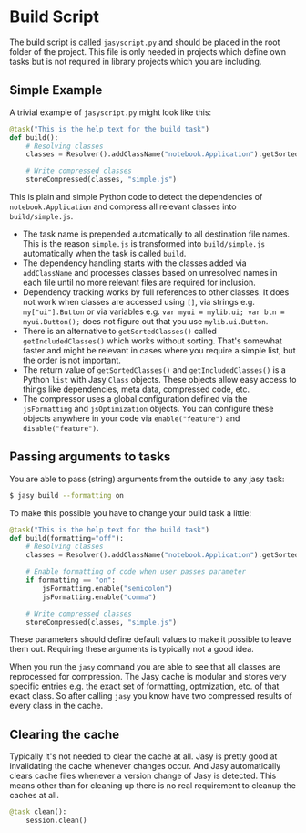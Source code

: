 # Build Script

The build script is called `jasyscript.py` and should be placed in the root folder of the project. This file is only needed in projects which define own tasks but is not required in library projects which you are including.

## Simple Example

A trivial example of `jasyscript.py` might look like this:

```python
@task("This is the help text for the build task")
def build():
    # Resolving classes
    classes = Resolver().addClassName("notebook.Application").getSortedClasses()

    # Write compressed classes
    storeCompressed(classes, "simple.js")
```

This is plain and simple Python code to detect the dependencies of `notebook.Application` and compress all relevant classes into `build/simple.js`. 

* The task name is prepended automatically to all destination file names. This is the reason `simple.js` is transformed into `build/simple.js` automatically when the task is called `build`.
* The dependency handling starts with the classes added via `addClassName` and processes classes based on unresolved names in each file until no more relevant files are required for inclusion.
* Dependency tracking works by full references to other classes. It does not work when classes are accessed using `[]`, via strings e.g. `my["ui"].Button` or via variables e.g. `var myui = mylib.ui; var btn = myui.Button();` does not figure out that you use `mylib.ui.Button`.
* There is an alternative to `getSortedClasses()` called `getIncludedClasses()` which works without sorting. That's somewhat faster and might be relevant in cases where you require a simple list, but the order is not important.
* The return value of `getSortedClasses()` and `getIncludedClasses()` is a Python `list` with Jasy `Class` objects. These objects allow easy access to things like dependencies, meta data, compressed code, etc.
* The compressor uses a global configuration defined via the `jsFormatting` and `jsOptimization` objects. You can configure these objects anywhere in your code via `enable("feature")` and `disable("feature")`.

## Passing arguments to tasks

You are able to pass (string) arguments from the outside to any jasy task:

```bash
$ jasy build --formatting on
```

To make this possible you have to change your build task a little:

```python
@task("This is the help text for the build task")
def build(formatting="off"):
    # Resolving classes
    classes = Resolver().addClassName("notebook.Application").getSortedClasses()

    # Enable formatting of code when user passes parameter
    if formatting == "on":
        jsFormatting.enable("semicolon")
        jsFormatting.enable("comma")

    # Write compressed classes
    storeCompressed(classes, "simple.js")
```

These parameters should define default values to make it possible to leave them out. Requiring these arguments is typically not a good idea.

When you run the `jasy` command you are able to see that all classes are reprocessed for compression. The Jasy cache is modular and stores very specific entries e.g. the exact set of formatting, optmization, etc. of that exact class. So after calling `jasy` you know have two compressed results of every class in the cache.

## Clearing the cache

Typically it's not needed to clear the cache at all. Jasy is pretty good at invalidating the cache whenever changes occur. And Jasy automatically clears cache files whenever a version change of Jasy is detected. This means other than for cleaning up there is no real requirement to cleanup the caches at all.

```python
@task clean():
    session.clean()
```